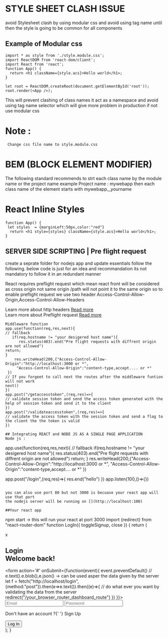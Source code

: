 # STYLE SHEET CLASH ISSUE 
avoid Stylesheet clash by using modular css and avoid using tag name until then the style is going to be common for all components

## Example of Modular css 

```
import * as style from './style.module.css';
import ReactDOM from 'react-dom/client';
import React from 'react';
function App() {
  return <h1 className={style.acs}>Hello world</h1>;
}

let root = ReactDOM.createRoot(document.getElementById('root'));
root.render(<App />);
```
This will prevent clashing of class names it act as a namespace and avoid using tag name selector which will give more problem in production 
if not use modular css

# Note :
     Change css file name to style.module.css

# BEM (BLOCK ELEMENT MODIFIER)
The following standard recommends to strt each class name by the module name or the project name example Project name : mywebapp then each
class name of the element starts with mywebapp__yourname

# React Inline Styles 
```
function App() {
 let styles  = {marginLeft:50px,color:"red"}
  return <h1 style={styles} className={style.acs}>Hello world</h1>;
}
```

## SERVER SIDE SCRIPTING  | Pre flight request
create a seprate folder for nodejs app and update essentials follow the following. below code is just for an idea and recommandation 
its not mandatory to follow it in an redundant manner

React requires preflight request which mean react front will be considered as cross origin not same origin  /path will not point it to the same origin so to enable preflight request we use two header Access-Control-Allow-Origin,Access-Control-Allow-Headers

Learn more about http headers [Read more](https://developer.mozilla.org/en-US/docs/Web/HTTP/Headers) \
Learn more about Preflight request [Read more](https://developer.mozilla.org/en-US/docs/Glossary/Preflight_request) 
```
Middleware function 
app.use(function(req,res,next){
// fallback
   if(req.hostname != "your desigered host name"){
      res.status(403).end("Pre flight requests with diffrent origin are not allowed")
return;
}
    res.writeHead(200,{"Access-Control-Allow-Origin":"http://localhost:3000 or *",
     "Access-Control-Allow-Origin":"content-type,accept.... or *"
 })
// If you forgeet to call next the routes after the middleware funtion will not work
next()
})
app.post("/getaccesstoken",(req,res)=>{
// validate session token and send the access token generated with the help of session token and send it to the client
})
app.post("/validateaccesstoken",(req,res)=>{
// validate the access token with the session token and send a flag to the client the the token is valid
})

## Integrating REACT and NODE JS AS A SINGLE PAGE APPLICATION
Node js :
```
app.use(function(req,res,next){
// fallback
   if(req.hostname != "your desigered host name"){
      res.status(403).end("Pre flight requests with diffrent origin are not allowed")
return;
}
    res.writeHead(200,{"Access-Control-Allow-Origin":"http://localhost:3000 or *",
     "Access-Control-Allow-Origin":"content-type,accept.... or *"
 })

 app.post("/login",(req,res)=>{
 res.end("hello")
 })
 app.listen(100,()=>{})
```

you can also use port 80 but not 3000 is becuase your react app will use that port
the nodejs server will be running on [](http://localhost:100)

##Your react app
```
npm start -> this will run your react at port 3000
import {redirect} from "react-router-dom"
function LogIn({ toggleSignup, close }) {
  return (
    <div>
      <div className="login-box">
        <p class="close" onClick={close}>x</p>
        <div class="form-hold">
          <h2>Login<br />Welcome back!</h2>
          <form action='#' onSubmit={function(event){
               event.preventDefault()
               // e.text().e.blob(),e.json() -> can be used asper the data given by the server
               let f = fetch("http://localhost/login",{method:"post"}).then(e=>e.text()).then((e)=>{
               // do what ever you want by validating the data from the server
               redirect("/your_browser_router_dashboard_route")
               })
          }}>
            <input type="email" placeholder="Email" />
            <input type="password" placeholder="Password" />
            <p>
              Don't have an account ?{' '}
              <label onClick={toggleSignup}>Sign Up</label>
            </p>
            <button type="submit">Log In</button>
          </form>
        </div>
      </div>
    </div>
  );
}
